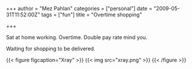 +++
author = "Mez Pahlan"
categories = ["personal"]
date = "2009-05-31T11:52:00Z"
tags = ["fun"]
title = "Overtime shopping"

+++

Sat at home working. Overtime. Double pay rate mind you.

Waiting for shopping to be delivered.

{{< figure figcaption="Xray" >}}
    {{< img src="xray.png" >}}
{{< /figure >}}

<!--more-->
